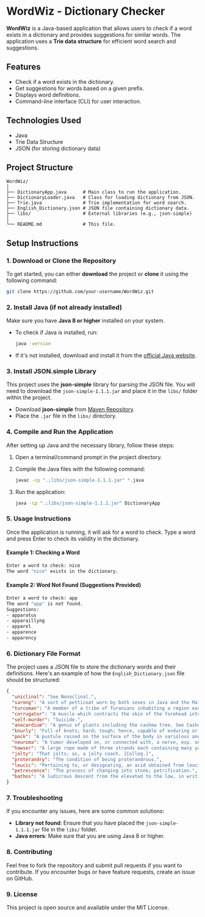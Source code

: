 # WordWiz - Dictionary Checker

**WordWiz** is a Java-based application that allows users to check if a word exists in a dictionary and provides suggestions for similar words. The application uses a **Trie data structure** for efficient word search and suggestions.

## Features

- Check if a word exists in the dictionary.
- Get suggestions for words based on a given prefix.
- Displays word definitions.
- Command-line interface (CLI) for user interaction.

## Technologies Used

- Java
- Trie Data Structure
- JSON (for storing dictionary data)

## Project Structure

```
WordWiz/
│
├── DictionaryApp.java      # Main class to run the application.
├── DictionaryLoader.java   # Class for loading dictionary from JSON.
├── Trie.java               # Trie implementation for word search.
├── English_Dictionary.json # JSON file containing dictionary data.
├── libs/                   # External libraries (e.g., json-simple)
│
└── README.md               # This file.
```

## Setup Instructions

### 1. **Download or Clone the Repository**

To get started, you can either **download** the project or **clone** it using the following command:

```bash
git clone https://github.com/your-username/WordWiz.git
```

### 2. **Install Java (if not already installed)**

Make sure you have **Java 8 or higher** installed on your system.

- To check if Java is installed, run:

  ```bash
  java -version
  ```

- If it's not installed, download and install it from the [official Java website](https://www.oracle.com/java/technologies/javase-jdk11-downloads.html).

### 3. **Install JSON.simple Library**

This project uses the **json-simple** library for parsing the JSON file. You will need to download the `json-simple-1.1.1.jar` and place it in the `libs/` folder within the project.

- Download **json-simple** from [Maven Repository](https://mvnrepository.com/artifact/com.googlecode.json-simple/json-simple/1.1.1).
- Place the `.jar` file in the `libs/` directory.

### 4. **Compile and Run the Application**

After setting up Java and the necessary library, follow these steps:

1. Open a terminal/command prompt in the project directory.

2. Compile the Java files with the following command:

   ```bash
   javac -cp ".;libs/json-simple-1.1.1.jar" *.java
   ```

3. Run the application:
   ```bash
   java -cp ".;libs/json-simple-1.1.1.jar" DictionaryApp
   ```

### 5. **Usage Instructions**

Once the application is running, it will ask for a word to check. Type a word and press Enter to check its validity in the dictionary.

#### Example 1: Checking a Word

```bash
Enter a word to check: nice
The word "nice" exists in the dictionary.
```

#### Example 2: Word Not Found (Suggestions Provided)

```bash
Enter a word to check: app
The word "app" is not found.
Suggestions:
- apparatus
- apparaillyng
- apparel
- apparence
- apparency
```

### 6. **Dictionary File Format**

The project uses a JSON file to store the dictionary words and their definitions. Here's an example of how the `English_Dictionary.json` file should be structured:

```json
{
  "uniclinal": "See Nonoclinal.",
  "sarong": "A sort of petticoat worn by both sexes in Java and the Malay Archipelago. Balfour (Cyc. of India)",
  "turcoman": "A member of a tribe of Turanians inhabiting a region east of the Caspian Sea.",
  "corrugator": "A muscle which contracts the skin of the forehead into wrinkles.",
  "self-murder": "Suicide.",
  "anacardium": "A genus of plants including the cashew tree. See Cashew.",
  "knurly": "Full of knots; hard; tough; hence, capable of enduring or resisting much.",
  "pock": "A pustule raised on the surface of the body in variolous and vaccine diseases. Of pokkes and of scab every sore. Chaucer.",
  "neuroma": "A tumor developed on, or connected with, a nerve, esp. one consisting of new-formed nerve fibers.",
  "hawser": "A large rope made of three strands each containing many yarns. Note: Three hawsers twisted together make a cable; but it nautical usage the distinction between cable and hawser is often one of size rather than of manufacture. Hawser iron, a calking iron.",
  "jolty": "That jolts; as, a jolty coach. [Colloq.]",
  "proterandry": "The condition of being proterandrous.",
  "leucic": "Pertaining to, or designating, an acid obtained from leucin, and called also oxycaproic acid.",
  "petrescence": "The process of changing into stone; petrification.",
  "bathos": "A ludicrous descent from the elevated to the low, in writing or speech; anticlimax."
}
```

### 7. **Troubleshooting**

If you encounter any issues, here are some common solutions:

- **Library not found**: Ensure that you have placed the `json-simple-1.1.1.jar` file in the `libs/` folder.
- **Java errors**: Make sure that you are using Java 8 or higher.

### 8. **Contributing**

Feel free to fork the repository and submit pull requests if you want to contribute. If you encounter bugs or have feature requests, create an issue on GitHub.

### 9. **License**

This project is open source and available under the MIT License.
